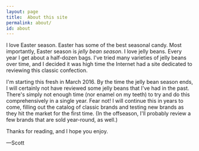```yaml
---
layout: page
title:  About this site
permalink: about/
id: about
---
```


I love Easter season. Easter has some of the best seasonal candy.
Most importantly, Easter season is _jelly bean season_. I love jelly beans.
Every year I get about a half-dozen bags.
I've tried many varieties of jelly beans over time,
and I decided it was high time the Internet had a site
dedicated to reviewing this classic confection.

I'm starting this fresh in March 2016. By the time the jelly bean season ends,
I will certainly not have reviewed some jelly beans that I've had in the past.
There's simply not enough time (nor enamel on my teeth) to try and do this
comprehensively in a single year. Fear not!
I will continue this in years to come, filling out the catalog of classic
brands and testing new brands as they hit the market for the first time.
(In the offseason, I'll probably review a few brands that are sold year-round,
as well.)

Thanks for reading, and I hope you enjoy.

—Scott
